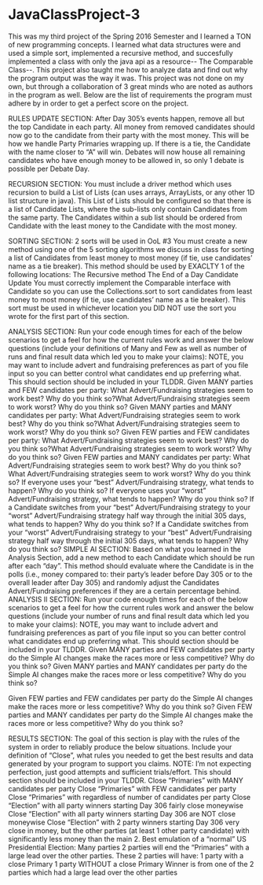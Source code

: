 # JavaClassProject-3


This was my third project of the Spring 2016 Semester and I learned a TON of new programming concepts. 
I learned what data structures were and used a simple sort, implemented a recursive method, and succesfully implemented a class
with only the java api as a resource-- The Comparable Class--. This project also taught me how to analyze data and find out why the program output was the way it was. This project was not done on my own, but through a collaboration of 
3 great minds who are noted as authors in the program as well. Below are the list of requirements the program must adhere by in order to get a perfect score on the project.




RULES UPDATE SECTION:
After Day 305’s events happen, remove all but the top Candidate in each party. All money from removed candidates should now go to the candidate from their party with the most money. This will be how we handle Party Primaries wrapping up. If there is a tie, the Candidate with the name closer to “A” will win.
Debates will now house all remaining candidates who have enough money to be allowed in, so only 1 debate is possible per Debate Day.

RECURSION SECTION: You must include a driver method which uses recursion to build a List of Lists (can uses arrays, ArrayLists, or any other 1D list structure in java). This List of Lists should be configured so that there is a list of Candidate Lists, where the sub-lists only contain Candidates from the same party. The Candidates within a sub list should be ordered from Candidate with the least money to the Candidate with the most money.

SORTING SECTION: 2 sorts will be used in OoL #3
You must create a new method using one of the 5 sorting algorithms we discuss in class for sorting a list of Candidates from least money to most money (if tie, use candidates’ name as a tie breaker). This method should be used by EXACLTY 1 of the following locations:
The Recursive method
The End of a Day Candidate Update
You must correctly implement the Comparable interface with Candidate so you can use the
Collections.sort to sort candidates from least money to most money (if tie, use candidates’ name as a tie breaker). This sort must be used in whichever location you DID NOT use the sort you wrote for the first part of this section.
      
ANALYSIS SECTION: Run your code enough times for each of the below scenarios to get a feel for how the current rules work and answer the below questions (include your definitions of Many and Few as well as number of runs and final result data which led you to make your claims): NOTE, you may want to include advert and fundraising preferences as part of you file input so you can better control what candidates end up preferring what. This should section should be included in your TLDDR.
Given MANY parties and FEW candidates per party:
What Advert/Fundraising strategies seem to work best? Why do you think so?What Advert/Fundraising strategies seem to work worst? Why do you think so?
Given MANY parties and MANY candidates per party:
What Advert/Fundraising strategies seem to work best? Why do you think so?What Advert/Fundraising strategies seem to work worst? Why do you think so?
Given FEW parties and FEW candidates per party:
What Advert/Fundraising strategies seem to work best? Why do you think so?What Advert/Fundraising strategies seem to work worst? Why do you think so?
Given FEW parties and MANY candidates per party:
What Advert/Fundraising strategies seem to work best? Why do you think so?What Advert/Fundraising strategies seem to work worst? Why do you think so?
If everyone uses your “best” Advert/Fundraising strategy, what tends to happen? Why do you think so?
If everyone uses your “worst” Advert/Fundraising strategy, what tends to happen? Why do you think so?
If a Candidate switches from your “best” Advert/Fundraising strategy to your “worst” Advert/Fundraising strategy half way through the initial 305 days, what tends to happen? Why do you think so?
If a Candidate switches from your “worst” Advert/Fundraising strategy to your “best” Advert/Fundraising strategy half way through the initial 305 days, what tends to happen? Why do you think so?
SIMPLE AI SECTION: Based on what you learned in the Analysis Section, add a new method to each Candidate which should be run after each “day”. This method should evaluate where the Candidate is in the polls (i.e., money compared to: their party’s leader before Day 305 or to the overall leader after Day 305) and randomly adjust the Candidates Advert/Fundraising preferences if they are a certain percentage behind.
ANALYSIS II SECTION: Run your code enough times for each of the below scenarios to get a feel for how the current rules work and answer the below questions (include your number of runs and final result data which led you to make your claims): NOTE, you may want to include advert and fundraising preferences as part of you file input so you can better control what candidates end up preferring what. This should section should be included in your TLDDR.
Given MANY parties and FEW candidates per party do the Simple AI changes make the races more or less competitive? Why do you think so?
Given MANY parties and MANY candidates per party do the Simple AI changes make the races more or less competitive? Why do you think so?
     
Given FEW parties and FEW candidates per party do the Simple AI changes make the races more or less competitive? Why do you think so?
Given FEW parties and MANY candidates per party do the Simple AI changes make the races more or less competitive? Why do you think so?

RESULTS SECTION: The goal of this section is play with the rules of the system in order to reliably produce the below situations. Include your definition of “Close”, what rules you needed to get the best results and data generated by your program to support you claims. NOTE: I’m not expecting perfection, just good attempts and sufficient trials/effort. This should section should be included in your TLDDR.
Close “Primaries” with MANY candidates per party
Close “Primaries” with FEW candidates per party
Close “Primaries” with regardless of number of candidates per party
Close “Election” with all party winners starting Day 306 fairly close moneywise
Close “Election” with all party winners starting Day 306 are NOT close moneywise
Close “Election” with 2 party winners starting Day 306 very close in money, but the other parties
(at least 1 other party candidate) with significantly less money than the main 2.
Best emulation of a “normal” US Presidential Election:
Many parties
2 parties will end the “Primaries” with a large lead over the other parties. These 2
parties will have:
1 party with a close Primary
1 party WITHOUT a close Primary
Winner is from one of the 2 parties which had a large lead over the other parties
